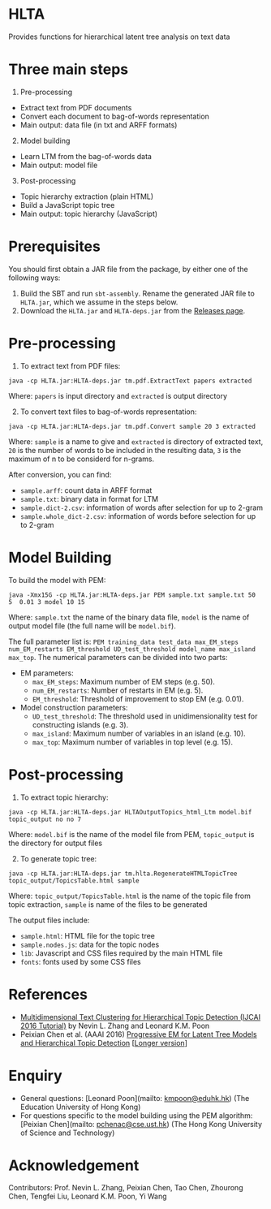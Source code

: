 # HLTA
Provides functions for hierarchical latent tree analysis on text data

# Three main steps

1. Pre-processing
  * Extract text from PDF documents
  * Convert each document to bag-of-words representation
  * Main output: data file (in txt and ARFF formats)
2. Model building
  * Learn LTM from the bag-of-words data
  * Main output: model file
3. Post-processing
  * Topic hierarchy extraction (plain HTML)
  * Build a JavaScript topic tree
  * Main output: topic hierarchy (JavaScript)

# Prerequisites

You should first obtain a JAR file from the package, by either one of the following ways:

1. Build the SBT and run `sbt-assembly`.  Rename the generated JAR file to `HLTA.jar`, which we assume in the steps below.
2. Download the `HLTA.jar` and `HLTA-deps.jar` from the [Releases page](https://github.com/kmpoon/hlta/releases).

# Pre-processing

1. To extract text from PDF files:

  ```
  java -cp HLTA.jar:HLTA-deps.jar tm.pdf.ExtractText papers extracted
  ```

  Where: `papers` is input directory and `extracted` is output directory

2. To convert text files to bag-of-words representation:

  ```
  java -cp HLTA.jar:HLTA-deps.jar tm.pdf.Convert sample 20 3 extracted
  ```
  
  Where: `sample` is a name to give and `extracted` is directory of extracted text, `20` is the number of words to be included in the resulting data, `3` is the maximum of n to be considerd for n-grams.
 
  After conversion, you can find:
  - `sample.arff`: count data in ARFF format
  - `sample.txt`: binary data in format for LTM
  - `sample.dict-2.csv`: information of words after selection for up to 2-gram
  - `sample.whole_dict-2.csv`: information of words before selection for up to 2-gram

# Model Building

To build the model with PEM:

```
java -Xmx15G -cp HLTA.jar:HLTA-deps.jar PEM sample.txt sample.txt 50  5  0.01 3 model 10 15
```

Where: `sample.txt` the name of the binary data file, `model` is the name of output model file (the full name will be `model.bif`). 

The full parameter list is: `PEM training_data test_data max_EM_steps num_EM_restarts EM_threshold UD_test_threshold model_name max_island max_top`.  The numerical parameters can be divided into two parts:

* EM parameters:
  * `max_EM_steps`: Maximum number of EM steps (e.g. 50).
  * `num_EM_restarts`: Number of restarts in EM (e.g. 5).
  * `EM_threshold`: Threshold of improvement to stop EM (e.g. 0.01).
* Model construction parameters:
  * `UD_test_threshold`: The threshold used in unidimensionality test for constructing islands (e.g. 3).
  * `max_island`: Maximum number of variables in an island (e.g. 10).
  * `max_top`: Maximum number of variables in top level (e.g. 15).

# Post-processing

1. To extract topic hierarchy:
  ```
  java -cp HLTA.jar:HLTA-deps.jar HLTAOutputTopics_html_Ltm model.bif topic_output no no 7
  ```

  Where: `model.bif` is the name of the model file from PEM, `topic_output` is the directory for output files

2. To generate topic tree:

  ```
  java -cp HLTA.jar:HLTA-deps.jar tm.hlta.RegenerateHTMLTopicTree topic_output/TopicsTable.html sample
  ```
  
  Where: `topic_output/TopicsTable.html` is the name of the topic file from topic extraction, `sample` is name of the files to be generated
  
  The output files include:
  * `sample.html`: HTML file for the topic tree
  * `sample.nodes.js`: data for the topic nodes
  * `lib`: Javascript and CSS files required by the main HTML file
  * `fonts`: fonts used by some CSS files

# References

* [Multidimensional Text Clustering for Hierarchical Topic Detection (IJCAI 2016 Tutorial)](http://www.cse.ust.hk/~lzhang/topic/ijcai2016/) by Nevin L. Zhang and Leonard K.M. Poon
* Peixian Chen et al. (AAAI 2016) [Progressive EM for Latent Tree Models and Hierarchical Topic Detection](https://www.aaai.org/ocs/index.php/AAAI/AAAI16/paper/download/11818/11764) [[Longer version](https://arxiv.org/abs/1605.06650)]

# Enquiry

* General questions: [Leonard Poon](mailto: kmpoon@eduhk.hk) (The Education University of Hong Kong)
* For questions specific to the model building using the PEM algorithm: [Peixian Chen](mailto: pchenac@cse.ust.hk) (The Hong Kong University of Science and Technology)

# Acknowledgement

Contributors: Prof. Nevin L. Zhang, Peixian Chen, Tao Chen, Zhourong Chen, Tengfei Liu, Leonard K.M. Poon, Yi Wang
